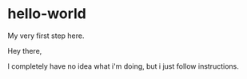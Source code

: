 # hello-world
My very first step here.

Hey there,

I completely have no idea what i'm doing, but i just follow instructions.
